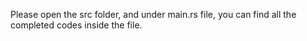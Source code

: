 Please open the src folder, and under main.rs file, you can find all the completed codes inside the file.
